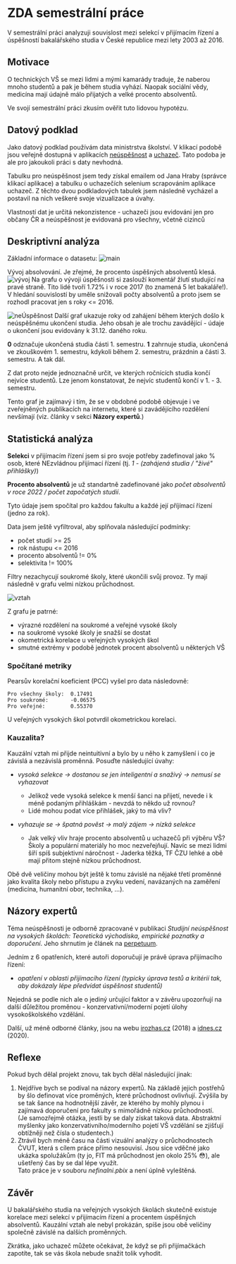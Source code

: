 # ZDA semestrální práce
V semestrální práci analyzuji souvislost mezi selekcí v přijímacím řízení a úspěšností bakalářského studia v České republice mezi lety 2003 až 2016.

## Motivace
O technických VŠ se mezi lidmi a mými kamarády traduje, že naberou mnoho studentů a pak je během studia vyhází. Naopak sociální vědy, medicína mají údajně málo přijatých a velké procento absolventů.

Ve svojí semestrální práci zkusím ověřit tuto lidovou hypotézu.

## Datový podklad
Jako datový podklad používám data ministrstva školství. V klikací podobě jsou veřejně dostupná v aplikacích [neúspěšnost](https://statis.msmt.cz/statistikyvs/neuspesnost.aspx) a [uchazeč](https://statis.msmt.cz/statistikyvs/uchazecVS.aspx). Tato podoba je ale pro jakoukoli práci s daty nevhodná.

Tabulku pro neúspěšnost jsem tedy získal emailem od Jana Hraby (správce klikací aplikace) a tabulku o uchazečích selenium scrapováním aplikace uchazeč. Z těchto dvou podkladových tabulek jsem následně vycházel a postavil na nich veškeré svoje vizualizace a úvahy.

Vlastností dat je určitá nekonzistence - uchazeči jsou evidováni jen pro občany ČR a neúspěšnost je evidovaná pro všechny, včetně cizinců

## Deskriptivní analýza
Základní informace o datasetu:
![main](./img/main.png)

Vývoj absolvování. Je zřejmé, že procento úspěšných absolventů klesá.
![vývoj](./img/vyvoj.png)
Na grafu o vývoji úspěšnosti si zaslouží komentář žlutí studující na pravé straně. Tito lidé tvoří 1.72% i v roce 2017 (to znamená 5 let bakaláře!). V hledání souvislostí by uměle snižovali počty absolventů a proto jsem se rozhodl pracovat jen s roky <= 2016.  

![neÚspěšnost](./img/neuspesnost.png)
Další graf ukazuje roky od zahájení během kterých došlo k neúspěšnému ukončení studia. Jeho obsah je ale trochu zavádějící - údaje o ukončení jsou evidovány k 31.12. daného roku.

__0__ odznačuje ukončená studia části 1. semestru. __1__ zahrnuje studia, ukončená ve zkouškovém 1. semestru, kdykoli během 2. semestru, prázdnin a části 3. semestru. A tak dál.

Z dat proto nejde jednoznačně určit, ve kterých ročnících studia končí nejvíce studentů. Lze jenom konstatovat, že nejvíc studentů končí v 1. - 3. semestru.

Tento graf je zajímavý i tím, že se v obdobné podobě objevuje i ve zveřejněných publikacích na internetu, které si zavádějícího rozdělení nevšímají (viz. články v sekci __Názory expertů__.)


## Statistická analýza
__Selekci__ v přijímacím řízení jsem si pro svoje potřeby zadefinoval jako % osob, které NEzvládnou přijímací řízení (tj. _1 - (zahájená studia / "živé" přihlášky)_)

__Procento absolventů__ je už standartně zadefinované jako _počet absolventů v roce 2022 / počet započatých studií_.

Tyto údaje jsem spočítal pro každou fakultu a každé její příjímací řízení (jedno za rok).
 
Data jsem ještě vyfiltroval, aby splňovala následující podmínky:

- počet studií >= 25
- rok nástupu <= 2016
- procento absolventů != 0%
- selektivita != 100%

Filtry nezachycují soukromé školy, které ukončili svůj provoz. Ty mají následně v grafu velmi nízkou průchodnost.

![vztah](./img/vztah.png)

Z grafu je patrné:

- výrazné rozdělení na soukromé a veřejné vysoké školy
- na soukromé vysoké školy je snažší se dostat
- okometrická korelace u veřejných vysokých škol
- smutné extrémy v podobě jednotek procent absolventů u některých VŠ

### Spočítané metriky
Pearsův korelační koeficient (PCC) vyšel pro data následovně:

`Pro všechny školy:  0.17491`  
`Pro soukromé:		 -0.06575`  
`Pro veřejné:		 0.55370`

U veřejných vysokých škol potvrdil okometrickou korelaci.

### Kauzalita?
Kauzální vztah mi přijde neintuitivní a bylo by u něho k zamyšlení i co je závislá a nezávislá proměnná. Posuďte následující úvahy:

- _vysoká selekce -> dostanou se jen inteligentní a snaživý -> nemusí se vyhazovat_  
  - Jelikož vede vysoká selekce k menší šanci na přijetí, nevede i k méně podaným přihláškám - nevzdá to někdo už rovnou?
  - Lidé mohou podat více přihlášek, jaký to má vliv?  

- _vyhazuje se -> špatná pověst -> malý zájem -> nízká selekce_ 
  - Jak velký vliv hraje procento absolventů u uchazečů při výběru VŠ? Školy a populární materiály ho moc nezveřejňují. Navíc se mezi lidmi šíří spíš subjektivní náročnost - Jaderka těžká, TF ČZU lehké a obě mají přitom stejně nízkou průchodnost.

Obě dvě veličiny mohou být ještě k tomu závislé na nějaké třetí proměnné jako kvalita školy nebo přístupu a zvyku vedení, navázaných na zaměření (medicína, humanitní obor, technika, ...). 

## Názory expertů
Téma neúspěšnosti je odborně zpracované v publikaci *Studijní neúspěšnost na vysokých školách: Teoretická východiska, empirické poznatky a doporučení*. Jeho shrnutím je článek na [perpetuum](https://perpetuum.cz/2018/01/studijni-neuspesnost-na-vysokych-skolach-nejvyssi-cas-na-zmenu/).

Jedním z 6 opatřeních, které autoři doporučují je právě úprava přijímacího řízení:

- _opatření v oblasti přijímacího řízení (typicky úprava testů a kritérií tak, aby dokázaly lépe předvídat úspěšnost studentů)_

Nejedná se podle nich ale o jediný určující faktor a v závěru upozorňují na další důležitou proměnou - konzervativní/moderní pojetí úlohy vysokoškolského vzdělání.

Další, už méně odborné články, jsou na webu [irozhas.cz](https://www.irozhlas.cz/zpravy-domov/data-univerzity-vysoke-skoly-bakalar-studijni-neuspesnost_1805290616_jab) (2018) a 
[idnes.cz](https://www.idnes.cz/zpravy/domaci/vysoka-skola-studijni-neuspesnost-ukonceni-studia.A200121_100045_domaci_knn) (2020).

## Reflexe
Pokud bych dělal projekt znovu, tak bych dělal následující jinak:

1. Nejdříve bych se podíval na názory expertů. Na základě jejich postřehů by šlo definovat více proměných, které průchodnost ovlivňují. Zvýšila by se tak šance na hodnotnější závěr, ze kterého by mohly plynou i zajímavá doporučení pro fakulty s mimořádně nízkou průchodností.  
(Je samozřejmě otázka, jestli by se daly získat taková data. Abstraktní myšlenky jako konzervativního/moderního pojetí VŠ vzdělání se zjišťují obtížněji než čísla o studentech.)
2. Ztrávil bych méně času na části vizuální analýzy o průchodnostech ČVUT, která s cílem práce přímo nesouvisí. Jsou sice vděčné jako ukázka spolužákům (ty jo, FIT má průchodnost jen okolo 25% 😳), ale ušetřený čas by se dal lépe využít.  
Tato práce je v souboru _nefinalni.pbix_ a není úplně vyleštěná.  

## Závěr
U bakalářského studia na veřejných vysokých školách skutečně existuje korelace mezi selekcí v přijímacím řízení a procentem úspěšných absolventů. Kauzální vztah ale nebyl prokázán, spíše jsou obě veličiny společně závislé na dalších proměnných.

Zkrátka, jako uchazeč můžete očekávat, že když se při přijímačkách zapotíte, tak se vás škola nebude snažit tolik vyhodit.